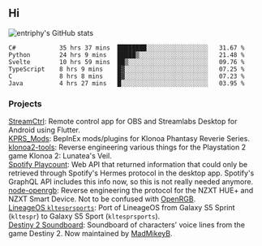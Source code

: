 ## Hi
![entriphy's GitHub stats](https://github-readme-stats.vercel.app/api?username=entriphy&show_icons=true&title_color=2196F3&bg_color=212121&text_color=FAFAFA&hide_border=true)
<!--START_SECTION:waka-->

```text
C#            35 hrs 37 mins  ████████░░░░░░░░░░░░░░░░░   31.67 %
Python        24 hrs 9 mins   █████▒░░░░░░░░░░░░░░░░░░░   21.48 %
Svelte        10 hrs 59 mins  ██▒░░░░░░░░░░░░░░░░░░░░░░   09.76 %
TypeScript    8 hrs 9 mins    █▓░░░░░░░░░░░░░░░░░░░░░░░   07.25 %
C             8 hrs 8 mins    █▓░░░░░░░░░░░░░░░░░░░░░░░   07.23 %
Java          4 hrs 27 mins   █░░░░░░░░░░░░░░░░░░░░░░░░   03.95 %
```

<!--END_SECTION:waka-->
### Projects
[StreamCtrl](https://play.google.com/store/apps/details?id=dev.t4ils.obs_remote): Remote control app for OBS and Streamlabs Desktop for Android using Flutter.<br>
[KPRS_Mods](https://github.com/entriphy/KPRS_Mods): BepInEx mods/plugins for Klonoa Phantasy Reverie Series.<br>
[klonoa2-tools](https://github.com/entriphy/klonoa2-tools): Reverse engineering various things for the Playstation 2 game Klonoa 2: Lunatea's Veil.<br>
[Spotify Playcount](https://github.com/entriphy/sp-playcount-librespot): Web API that returned information that could only be retrieved through Spotify's Hermes protocol in the desktop app. Spotify's GraphQL API includes this info now, so this is not really needed anymore.<br>
[node-openrgb](https://github.com/entriphy/node-openrgb): Reverse engineering the protocol for the NZXT HUE+ and NZXT Smart Device. Not to be confused with [OpenRGB](https://gitlab.com/CalcProgrammer1/OpenRGB).<br>
[LineageOS `kltesprsports`](https://github.com/entriphy/android_device_samsung_kltesprsports): Port of LineageOS from Galaxy S5 Sprint (`kltespr`) to Galaxy S5 Sport (`kltesprsports`).<br>
[Destiny 2 Soundboard](https://github.com/entriphy/Destiny2-Soundboard): Soundboard of characters' voice lines from the game Destiny 2. Now maintained by [MadMikeyB](https://github.com/MadMikeyB/Destiny2-Soundboard).
